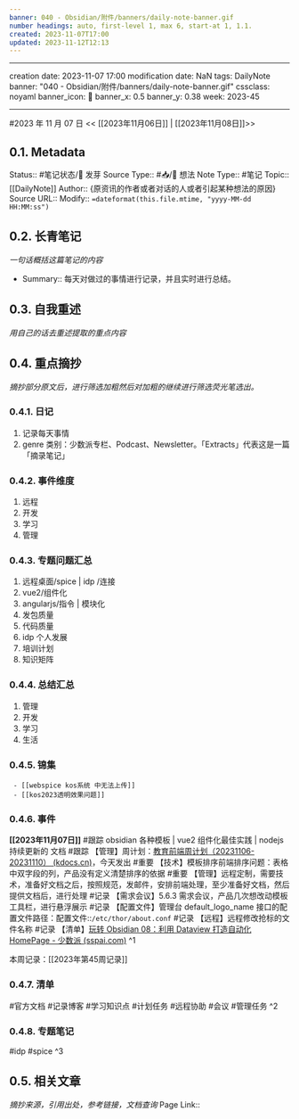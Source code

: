 ```yaml
---
banner: 040 - Obsidian/附件/banners/daily-note-banner.gif
number headings: auto, first-level 1, max 6, start-at 1, 1.1.
created: 2023-11-07T17:00
updated: 2023-11-12T12:13
---
```


---

creation date: 2023-11-07 17:00
modification date: NaN
tags: DailyNote
banner: "040 - Obsidian/附件/banners/daily-note-banner.gif"
cssclass: noyaml
banner_icon: 💌
banner_x: 0.5
banner_y: 0.38
week: 2023-45

---

#2023 年 11 月 07 日
<< [[2023年11月06日]] | [[2023年11月08日]]>>

## 0.1. Metadata

Status:: #笔记状态/🌱 发芽
Source Type:: #📥/💭 想法
Note Type:: #笔记
Topic:: [[DailyNote]]
Author:: {原资讯的作者或者对话的人或者引起某种想法的原因}
Source URL::
Modify:: `=dateformat(this.file.mtime, "yyyy-MM-dd HH:MM:ss")`

## 0.2. 长青笔记

_一句话概括这篇笔记的内容_

- Summary:: 每天对做过的事情进行记录，并且实时进行总结。

## 0.3. 自我重述

_用自己的话去重述提取的重点内容_

## 0.4. 重点摘抄

_摘抄部分原文后，进行筛选加粗然后对加粗的继续进行筛选荧光笔选出。_

### 0.4.1. 日记

1. 记录每天事情
2. genre 类别：少数派专栏、Podcast、Newsletter。「Extracts」代表这是一篇「摘录笔记」

### 0.4.2. 事件维度

1. 远程
2. 开发
3. 学习
4. 管理

### 0.4.3. 专题问题汇总

1. 远程桌面/spice | idp /连接
2. vue2/组件化
3. angularjs/指令 | 模块化
4. 发包质量
5. 代码质量
6. idp 个人发展
7. 培训计划
8. 知识矩阵

### 0.4.4. 总结汇总

1. 管理
2. 开发
3. 学习
4. 生活

### 0.4.5. 锦集

```ad-col2
 - [[webspice kos系统 中无法上传]]
 - [[kos2023透明效果问题]]
```

### 0.4.6. 事件

**[[2023年11月07日]]** 
#跟踪 obsidian 各种模板 | vue2 组件化最佳实践 | nodejs 持续更新的 文档
#跟踪 【管理】周计划：[教育前端周计划（20231106-20231110） (kdocs.cn)](https://www.kdocs.cn/l/cncngxEcagIY)，今天发出
#重要 【技术】模板排序前端排序问题：表格中双字段的列，产品没有定义清楚排序的依据 
#重要 【管理】远程定制，需要技术，准备好文档之后，按照规范，发邮件，安排前端处理，至少准备好文档，然后提供文档后，进行处理 
#记录 【需求会议】5.6.3 需求会议，产品几次想改动模板工具栏，进行悬浮展示
#记录 【配置文件】管理台 default_logo_name 接口的配置文件路径：配置文件::`/etc/thor/about.conf` #记录 【远程】远程修改抢标的文件名称
#记录 【清单】[玩转 Obsidian 08：利用 Dataview 打造自动化 HomePage - 少数派 (sspai.com)](https://ios.sspai.com/post/73958)
^1

本周记录：[[2023年第45周记录]]

### 0.4.7. 清单

#官方文档 #记录博客 #学习知识点 #计划任务 #远程协助 #会议 #管理任务
^2

### 0.4.8. 专题笔记

#idp
#spice
^3

## 0.5. 相关文章

_摘抄来源，引用出处，参考链接，文档查询_
Page Link::
